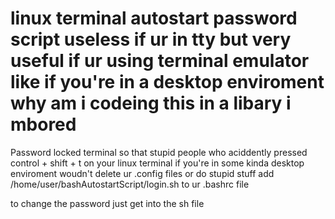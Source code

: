# linux terminal autostart password script useless if ur in tty but very useful if ur using terminal emulator like if you're in a desktop enviroment why am i codeing this in a libary i mbored

Password locked terminal so that stupid people who aciddently pressed control + shift + t on your linux terminal if you're in some kinda desktop enviroment woudn't delete ur .config files or do stupid stuff add /home/user/bashAutostartScript/login.sh to ur .bashrc file


to change the password just get into the sh file
